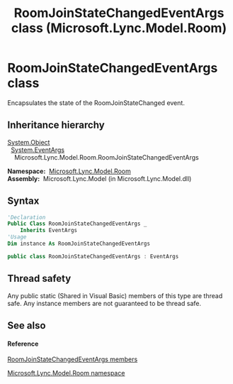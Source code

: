 ﻿---
title: RoomJoinStateChangedEventArgs class (Microsoft.Lync.Model.Room)
TOCTitle: RoomJoinStateChangedEventArgs class
ms:assetid: T:Microsoft.Lync.Model.Room.RoomJoinStateChangedEventArgs_DI_3_UC_OCS14MrefLyncWPF
ms:mtpsurl: https://msdn.microsoft.com/en-us/library/microsoft.lync.model.room.roomjoinstatechangedeventargs_di_3_uc_ocs14mreflyncwpf(v=office.15)
ms:contentKeyID: 48598430
ms.date: 07/28/2014
mtps_version: v=office.15
f1_keywords:
- Microsoft.Lync.Model.Room.RoomJoinStateChangedEventArgs
dev_langs:
- CSharp
- JScript
- VB
- other
---

# RoomJoinStateChangedEventArgs class

Encapsulates the state of the RoomJoinStateChanged event.

## Inheritance hierarchy

[System.Object](http://msdn2.microsoft.com/en-us/library/e5kfa45b)  
  [System.EventArgs](http://msdn2.microsoft.com/en-us/library/118wxtk3)  
    Microsoft.Lync.Model.Room.RoomJoinStateChangedEventArgs  

**Namespace:**  [Microsoft.Lync.Model.Room](microsoft-lync-model-room-namespace_2.md)  
**Assembly:**  Microsoft.Lync.Model (in Microsoft.Lync.Model.dll)

## Syntax

``` vb
'Declaration
Public Class RoomJoinStateChangedEventArgs _
    Inherits EventArgs
'Usage
Dim instance As RoomJoinStateChangedEventArgs
```

``` csharp
public class RoomJoinStateChangedEventArgs : EventArgs
```

## Thread safety

Any public static (Shared in Visual Basic) members of this type are thread safe. Any instance members are not guaranteed to be thread safe.

## See also

#### Reference

[RoomJoinStateChangedEventArgs members](roomjoinstatechangedeventargs-members-microsoft-lync-model-room_2.md)

[Microsoft.Lync.Model.Room namespace](microsoft-lync-model-room-namespace_2.md)

